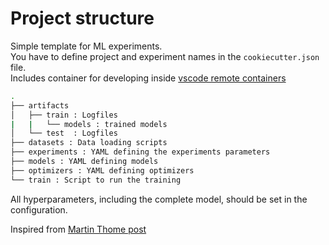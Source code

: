 # Project structure
Simple template for ML experiments.  
You have to define project and experiment names in the `cookiecutter.json` file.  
Includes container for developing inside [vscode remote containers](https://code.visualstudio.com/docs/remote/containers)

```bash
.
├── artifacts
│   ├── train : Logfiles
|   |   └── models : trained models
│   └── test  : Logfiles
├── datasets : Data loading scripts
├── experiments : YAML defining the experiments parameters
├── models : YAML defining models
├── optimizers : YAML defining optimizers
└── train : Script to run the training
```

All hyperparameters, including the complete model, should be set in the configuration.

Inspired from [Martin Thome post](https://martin-thoma.com/ml-best-practice/)
